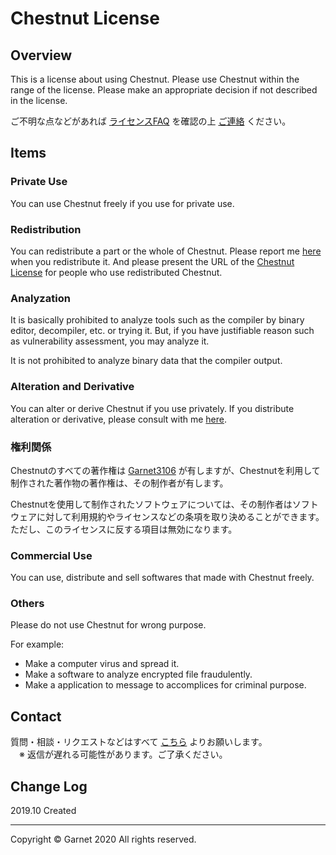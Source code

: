 # Chestnut License

## Overview

This is a license about using Chestnut.
Please use Chestnut within the range of the license.
Please make an appropriate decision if not described in the license.



ご不明な点などがあれば [ライセンスFAQ](/docs/en/license/faq.md) を確認の上 [ご連絡](#Contact) ください。

## Items

### **Private Use**

You can use Chestnut freely if you use for private use.

### **Redistribution**

You can redistribute a part or the whole of Chestnut.
Please report me [here](#Contact) when you redistribute it.
And please present the URL of the [Chestnut License](/docs/en/license/items.md) for people who use redistributed Chestnut.

### **Analyzation**

It is basically prohibited to analyze tools such as the compiler by binary editor, decompiler, etc. or trying it.
But, if you have justifiable reason such as vulnerability assessment, you may analyze it.

It is not prohibited to analyze binary data that the compiler output.

### **Alteration and Derivative**

You can alter or derive Chestnut if you use privately.
If you distribute alteration or derivative, please consult with me [here](#Contact).

### **権利関係**

Chestnutのすべての著作権は [Garnet3106](https://github.com/Garnet3106/) が有しますが、Chestnutを利用して制作された著作物の著作権は、その制作者が有します。

Chestnutを使用して制作されたソフトウェアについては、その制作者はソフトウェアに対して利用規約やライセンスなどの条項を取り決めることができます。
ただし、このライセンスに反する項目は無効になります。

### **Commercial Use**

You can use, distribute and sell softwares that made with Chestnut freely.

### **Others**

Please do not use Chestnut for wrong purpose.

For example:

- Make a computer virus and spread it.
- Make a software to analyze encrypted file fraudulently.
- Make a application to message to accomplices for criminal purpose.

## Contact

質問・相談・リクエストなどはすべて [こちら](/docs/en/contact.md) よりお願いします。
<br>
　※ 返信が遅れる可能性があります。ご了承ください。

## Change Log

2019.10 Created

---

Copyright © Garnet 2020 All rights reserved.
